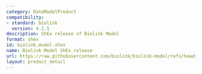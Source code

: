 ```yaml
---
category: DataModelProduct
compatibility:
- standard: biolink
  version: 4.2.5
description: ShEx release of Biolink Model
format: shex
id: biolink.model.shex
name: Biolink Model ShEx release
url: https://raw.githubusercontent.com/biolink/biolink-model/refs/heads/master/project/shex/biolink_model.shex
layout: product_detail
---
```


